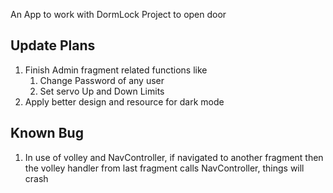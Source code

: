 An App to work with DormLock Project to open door

## Update Plans
1. Finish Admin fragment related functions like
   1. Change Password of any user
   2. Set servo Up and Down Limits
2. Apply better design and resource for dark mode


## Known Bug
1. In use of volley and NavController, if navigated to another fragment then the volley handler from last fragment calls NavController, things will crash